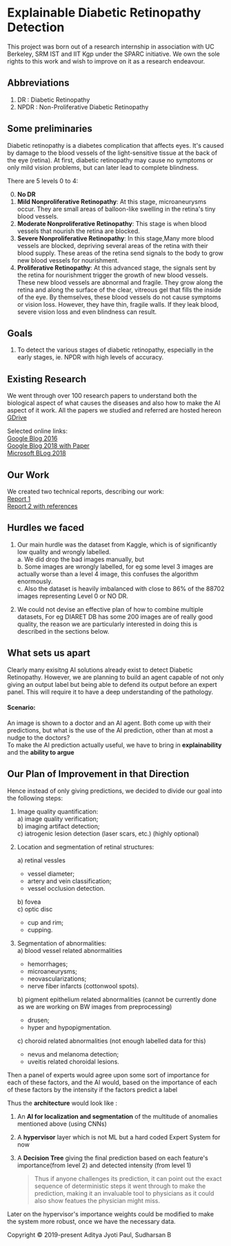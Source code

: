# Explainable Diabetic Retinopathy Detection
This project was born out of a research internship in association with UC Berkeley, SRM IST and IIT Kgp under the SPARC initiative. We own the sole rights to this work and wish to improve on it as a research endeavour.

## Abbreviations
 1. DR   : Diabetic Retinopathy
 2. NPDR : Non-Proliferative Diabetic Retinopathy
 
## Some preliminaries
Diabetic retinopathy is a diabetes complication that affects eyes. It's caused by damage to the blood vessels of the light-sensitive tissue at the back of the eye (retina). At first, diabetic retinopathy may cause no symptoms or only mild vision problems, but can later lead to complete blindness.

There are 5 levels 0 to 4:    

0. **No DR**
1. **Mild Nonproliferative Retinopathy**: At this stage, microaneurysms occur. They are small areas of balloon-like swelling in the retina's tiny blood vessels.
2. **Moderate Nonproliferative Retinopathy**: This stage is when blood vessels that nourish the retina are blocked.
3. **Severe Nonproliferative Retinopathy**: In this stage,Many more blood vessels are blocked, depriving several areas of the retina with their blood supply. These areas of the retina send signals to the body to grow new blood vessels for nourishment.
4. **Proliferative Retinopathy**: At this advanced stage, the signals sent by the retina for nourishment trigger the growth of new blood vessels. These new blood vessels are abnormal and fragile. They grow along the retina and along the surface of the clear, vitreous gel that fills the inside of the eye. By themselves, these blood vessels do not cause symptoms or vision loss. However, they have thin, fragile walls. If they leak blood, severe vision loss and even blindness can result.

## Goals
1. To detect the various stages of diabetic retinopathy, especially in the early stages, ie. NPDR with high levels of accuracy. 


## Existing Research
We went through over 100 research papers to understand both the biological aspect of what causes the diseases and also how to make the AI aspect of it work. All the papers we studied and referred are hosted hereon [GDrive](https://drive.google.com/drive/folders/1w6qTQNr7eQvBS1_xEwjuw7_FdEOuVDZp?usp=sharing)       

Selected online links:     
[Google Blog 2016](https://ai.googleblog.com/2016/11/deep-learning-for-detection-of-diabetic.html)    
[Google Blog 2018 with Paper](https://ai.googleblog.com/2018/12/improving-effectiveness-of-diabetic.html)     
[Microsoft BLog 2018](https://blogs.technet.microsoft.com/machinelearning/2018/06/25/building-a-diabetic-retinopathy-prediction-application-using-azure-machine-learning/)     

## Our Work
We created two technical reports, describing our work:       
[Report 1](Reports/Report_1_Classification%20Stages%20of%20Diabetic%20Retinopathy%20through%20Deep%20CNN.pdf)        
[Report 2 with references](Reports/Report%20_2_Research%20Paper.pdf)


## Hurdles we faced 
1. Our main hurdle was the dataset from Kaggle, which is of significantly low quality and wrongly labelled.     
   a. We did drop the bad images manually, but     
   b. Some images are wrongly labelled, for eg some level 3 images are actually worse than a level 4 image, this confuses the algorithm enormously.       
   c. Also the dataset is heavily imbalanced with close to 86% of the 88702 images representing Level 0 or NO DR.
   
2. We could not devise an effective plan of how to combine multiple datasets, For eg DIARET DB has some 200 images are of really good quality, the reason we are particularly interested in doing this is described in the sections below.

## What sets us apart
Clearly many exisitng AI solutions already exist to detect Diabetic Retinopathy. However, we are planning to build an agent capable of not only giving an output label but being able to defend its output before an expert panel. This will require it to have a deep understanding of the pathology.

#### Scenario:
An image is shown to a doctor and an AI agent.
Both come up with their predictions, but what is the use of the AI prediction, other than at most a nudge to the doctors?    
To make the AI prediction actually useful, we have to bring in **explainability** and the **ability to argue**

## Our Plan of Improvement in that Direction

Hence instead of only giving predictions, we decided to divide our goal into the following steps:
1) Image quality quantification:     
  a) image quality verification;      
  b) imaging artifact detection;     
  c) iatrogenic lesion detection (laser scars, etc.) (highly optional)     

2) Location and segmentation of retinal structures: 

     a) retinal vessles 

     - vessel diameter;    
     - artery and vein classification;      
     - vessel occlusion detection.     

     b) fovea   
     c) optic disc  

      - cup and rim;   
      - cupping.   
3) Segmentation of abnormalities:   
    a) blood vessel related abnormalities 
  
    - hemorrhages;   
    - microaneurysms;      
    - neovascularizations;     
    - nerve fiber infarcts (cottonwool spots).     

   b) pigment epithelium related abnormalities (cannot be currently done as we are working on BW images from preprocessing)

    - drusen;    
    - hyper and hypopigmentation.    

   c) choroid related abnormalities   (not enough labelled data for this)  

    - nevus and melanoma detection;    
    - uveitis related choroidal lesions.    

Then a panel of experts would agree upon some sort of importance for each of these factors, and the AI would, based on the importance of each of these factors by the intensity if the factors predict a label

Thus the **architecture** would look like :
1. An **AI for localization and segmentation** of the multitude of anomalies mentioned above (using CNNs)
2. A **hypervisor** layer which is not ML but a hard coded Expert System for now
3. A **Decision Tree** giving the final prediction based on each feature's importance(from level 2) and detected intensity (from level 1)
    
      > Thus if anyone challenges its prediction, it can point out the exact sequence of deterministic steps it went through to make the prediction, making it an invaluable tool to physicians as it could also show featues the physician might miss. 
       
Later on the hypervisor's importance weights could be modified to make the system more robust, once we have the necessary data.




Copyright © 2019-present Aditya Jyoti Paul, Sudharsan B
